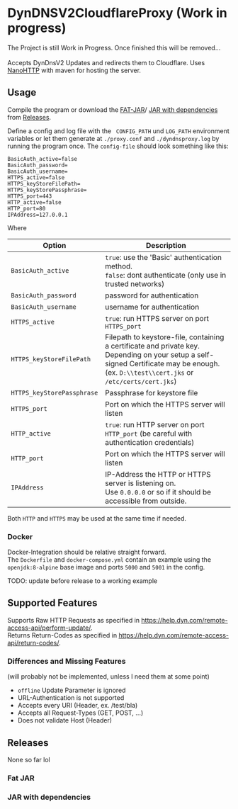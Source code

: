 # DynDNSV2CloudflareProxy (Work in progress)
The Project is still Work in Progress. Once finished this will be removed...<br><br>
Accepts DynDnsV2 Updates and redirects them to Cloudflare. 
Uses [NanoHTTP](https://github.com/NanoHttpd/nanohttpd) with maven for hosting the server.

## Usage
Compile the program or download the [FAT-JAR](#fat-jar)/ [JAR with dependencies](#jar-with-dependencies) from [Releases](#releases).

Define a config and log file with the `` CONFIG_PATH`` und ``LOG_PATH`` environment variables 
or let them generate at ``./proxy.conf`` and ``./dyndnsproxy.log`` by running the program once.
The ``config-file`` should look something like this:
````lombok.config
BasicAuth_active=false
BasicAuth_password=
BasicAuth_username=
HTTPS_active=false
HTTPS_keyStoreFilePath=
HTTPS_keyStorePassphrase=
HTTPS_port=443
HTTP_active=false
HTTP_port=80
IPAddress=127.0.0.1
````


Where

| Option                       | Description                                                                                                                                                                                             |
|------------------------------|---------------------------------------------------------------------------------------------------------------------------------------------------------------------------------------------------------|
| ``BasicAuth_active``         | ``true``: use the 'Basic' authentication method.<br/>``false``: dont authenticate (only use in trusted networks)                                                                                        |
| ``BasicAuth_password``       | password for authentication                                                                                                                                                                             |
| ``BasicAuth_username``       | username for authentication                                                                                                                                                                             |
| ``HTTPS_active``             | ``true``: run HTTPS server on port ``HTTPS_port``                                                                                                                                                       |
| ``HTTPS_keyStoreFilePath``   | Filepath to keystore-file, containing a certificate and private key. <br/>Depending on your setup a self-signed Certificate may be enough. <br/>(ex. ``D:\\test\\cert.jks`` or ``/etc/certs/cert.jks``) |
| ``HTTPS_keyStorePassphrase`` | Passphrase for keystore file                                                                                                                                                                            |
| ``HTTPS_port``               | Port on which the HTTPS server will listen                                                                                                                                                              |
| ``HTTP_active``              | ``true``: run HTTP server on port ``HTTP_port`` (be careful with authentication credentials)                                                                                                            |
| ``HTTP_port``                | Port on which the HTTPS server will listen                                                                                                                                                              |
| ``IPAddress``                | IP-Address the HTTP or HTTPS server is listening on.<br/>Use ``0.0.0.0`` or so if it should be accessible from outside.                                                                                 |

Both ``HTTP`` and ``HTTPS`` may be used at the same time if needed.

### Docker
Docker-Integration should be relative straight forward. <br>
The ``Dockerfile`` and ``docker-compose.yml`` contain an example using the ``openjdk:8-alpine`` base image and ports ``5000`` and ``5001`` in the config.

TODO: update before release to a working example


## Supported Features
Supports Raw HTTP Requests as specified in https://help.dyn.com/remote-access-api/perform-update/. <br>
Returns Return-Codes as specified in https://help.dyn.com/remote-access-api/return-codes/.
### Differences and Missing Features
(will probably not be implemented, unless I need them at some point)
- ``offline`` Update Parameter is ignored
- URL-Authentication is not supported
- Accepts every URI (Header, ex. /test/bla)
- Accepts all Request-Types (GET, POST, ...)
- Does not validate Host (Header)

## Releases
None so far lol
### Fat JAR

### JAR with dependencies
